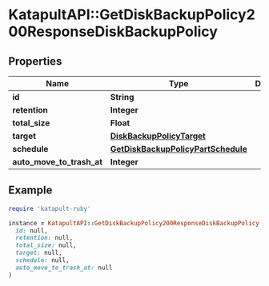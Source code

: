 # KatapultAPI::GetDiskBackupPolicy200ResponseDiskBackupPolicy

## Properties

| Name | Type | Description | Notes |
| ---- | ---- | ----------- | ----- |
| **id** | **String** |  | [optional] |
| **retention** | **Integer** |  | [optional] |
| **total_size** | **Float** |  | [optional] |
| **target** | [**DiskBackupPolicyTarget**](DiskBackupPolicyTarget.md) |  | [optional] |
| **schedule** | [**GetDiskBackupPolicyPartSchedule**](GetDiskBackupPolicyPartSchedule.md) |  | [optional] |
| **auto_move_to_trash_at** | **Integer** |  | [optional] |

## Example

```ruby
require 'katapult-ruby'

instance = KatapultAPI::GetDiskBackupPolicy200ResponseDiskBackupPolicy.new(
  id: null,
  retention: null,
  total_size: null,
  target: null,
  schedule: null,
  auto_move_to_trash_at: null
)
```

